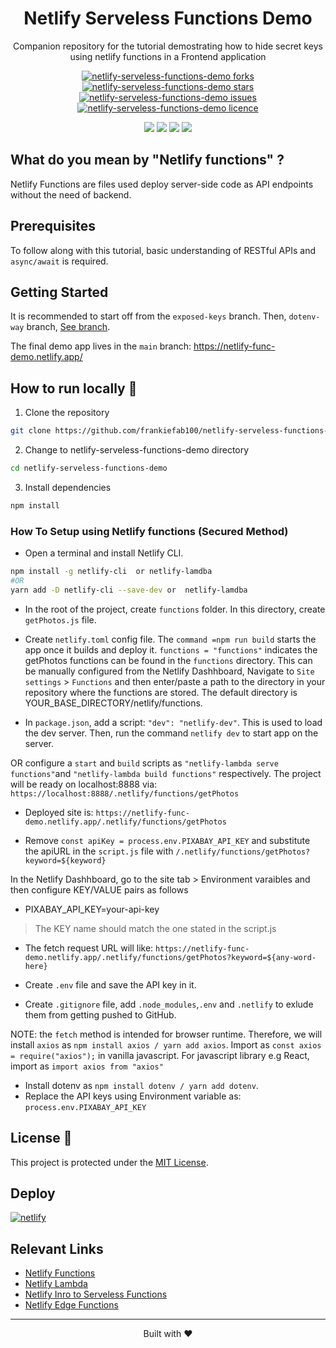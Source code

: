 <div align="center">
 <h1>Netlify Serveless Functions Demo</h1>
 <p>Companion repository for the tutorial demostrating how to hide secret keys using netlify functions in a Frontend application</p>

<p align="center">
<a href="https://github.com/frankiefab100/netlify-serveless-functions-demo/fork" target="blank">
<img src="https://img.shields.io/github/forks/frankiefab100/netlify-serveless-functions-demo?style=flat-square" alt="netlify-serveless-functions-demo forks"/>
</a>
<a href="https://github.com/frankiefab100/netlify-serveless-functions-demo/stargazers" target="blank">
<img src="https://img.shields.io/github/stars/frankiefab100/netlify-serveless-functions-demo?style=flat-square" alt="netlify-serveless-functions-demo stars"/>
</a>
<a href="https://github.com/frankiefab100/netlify-serveless-functions-demo/issues" target="blank">
<img src="https://img.shields.io/github/issues/frankiefab100/netlify-serveless-functions-demo?style=flat-square" alt="netlify-serveless-functions-demo issues"/>
</a>
<a href="https://github.com/frankiefab100/netlify-serveless-functions-demo/blob/main/LICENSE" target="blank">
<img src="https://img.shields.io/github/license/frankiefab100/netlify-serveless-functions-demo?style=flat-square" alt="netlify-serveless-functions-demo licence" />
</a>
</p>

<p>
<img src="https://img.shields.io/badge/HTML5-E34F26?style=for-the-badge&logo=html5&logoColor=white">
<img src="https://img.shields.io/badge/CSS3-1572B6?style=for-the-badge&logo=css3&logoColor=white">
<img src="https://img.shields.io/badge/JavaScript-323330?style=for-the-badge&logo=javascript&logoColor=F7DF1E">
<img src="https://img.shields.io/badge/Netlify-00C7B7?style=for-the-badge&logo=netlify&logoColor=white">
</p>
</div>

## What do you mean by "Netlify functions" ?
Netlify Functions are files used deploy server-side code as API endpoints without the need of backend.

## Prerequisites

To follow along with this tutorial, basic understanding of RESTful APIs and  `async/await` is required.

## Getting Started
It is recommended to start off from the `exposed-keys` branch.
Then, `dotenv-way` branch, [See  branch](https://github.com/frankiefab100/netlify-serveless-functions-demo/tree/dotenv-way).

The final demo app lives in the `main` branch: <https://netlify-func-demo.netlify.app/>


## How to run locally 🚀

1. Clone the repository

```BASH
git clone https://github.com/frankiefab100/netlify-serveless-functions-demo.git
```

2. Change to netlify-serveless-functions-demo directory

```BASH
cd netlify-serveless-functions-demo
```

3. Install dependencies

```BASH
npm install
```

### How To Setup using Netlify functions (Secured Method)
-  Open a terminal and install Netlify CLI.
```BASH
npm install -g netlify-cli  or netlify-lamdba
#OR
yarn add -D netlify-cli --save-dev or  netlify-lamdba
```
- In the root of the project, create `functions` folder. In this directory, create `getPhotos.js` file.
- Create `netlify.toml` config file.
The `command =npm run build` starts the app once it builds and deploy it.
`functions = "functions"` indicates the getPhotos functions can be found in the `functions` directory.
This can be manually configured from the Netlify Dashhboard, Navigate to `Site settings` > `Functions` and then enter/paste a path to the directory in your repository where the functions are stored. The default directory is YOUR_BASE_DIRECTORY/netlify/functions.

- In `package.json`, add a script: `"dev": "netlify-dev"`. This is used to load the dev server. Then, run the command `netlify dev` to start app on the server.

OR configure a `start` and `build` scripts as `"netlify-lambda serve functions"`and `"netlify-lambda build functions"` respectively.
The project will be ready on localhost:8888 via: `https://localhost:8888/.netlify/functions/getPhotos`

- Deployed site is: `https://netlify-func-demo.netlify.app/.netlify/functions/getPhotos`

- Remove `const apiKey = process.env.PIXABAY_API_KEY` and substitute the apiURL in the `script.js` file with `/.netlify/functions/getPhotos?keyword=${keyword}`

In the Netlify Dashhboard, go to the site tab > Environment varaibles and then configure KEY/VALUE pairs as follows

- PIXABAY_API_KEY=your-api-key

> The KEY name should match the one stated in the script.js

- The fetch request URL will  like:  `https://netlify-func-demo.netlify.app/.netlify/functions/getPhotos?keyword=${any-word-here}`

- Create `.env` file and save the API key in it.
- Create `.gitignore` file, add `.node_modules`,`.env`  and `.netlify` to exlude them from getting pushed to GitHub.

NOTE: the `fetch` method is intended for browser runtime. Therefore, we will install `axios` as `npm install axios / yarn add axios`.
Import as `const axios = require("axios");` in vanilla javascript. For javascript library e.g React, import as `import axios from "axios"`

- Install dotenv as `npm install dotenv / yarn add dotenv`.
- Replace the API keys using Environment variable as:
`process.env.PIXABAY_API_KEY`

## License 📜
This project is protected under the [MIT License](./License).

## Deploy
[![netlify](https://www.netlify.com/img/deploy/button.svg)](https://app.netlify.com/start/deploy?repository=https://github.com/frankiefab100/netlify-serveless-functions-demo)

## Relevant Links

- [Netlify Functions](https://docs.netlify.com/functions/overview/)
- [Netlify Lambda](https://github.com/netlify/netlify-lambda#usage)
- [Netlify Inro to Serveless Functions](https://)
- [Netlify Edge Functions](https://docs.netlify.com/edge-functions/get-started/)


<hr>
<p align="center">
Built with ❤️
</p>
